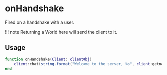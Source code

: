 # onHandshake

Fired on a handshake with a user.

!!! note
    Returning a World here will send the client to it.

## Usage

```lua
function onHandshake(Client: clientObj)
    client:chat(string.format("Welcome to the server, %s", client:getname()))
end
```
